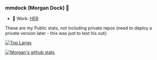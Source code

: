 ### mmdock (Morgan Dock) 👋

- 🔭 Work: [HER](https://weareher.com/)



These are my Public stats, not including private repos (need to deploy a private version later - this was just to test his out):

[![Top Langs](https://github-readme-stats.vercel.app/api/top-langs/?username=mmdock&layout=compact)]([https://github.com/mmdock/github-readme-stats](https://github.com/anuraghazra/github-readme-stats))

[![Morgan's github stats](https://github-readme-stats.vercel.app/api?username=mmdock&show_icons=true)]([https://github.com/mmdock/github-readme-stats](https://github.com/anuraghazra/github-readme-stats))
